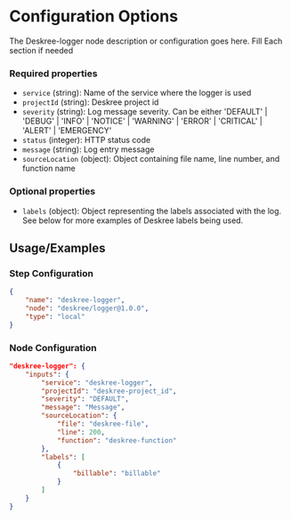 # Configuration Options
The Deskree-logger node description or configuration goes here.
Fill Each section if needed

### Required properties
- `service` (string): Name of the service where the logger is used
- `projectId` (string): Deskree project id
- `severity` (string): Log message severity. Can be either 'DEFAULT' | 'DEBUG' | 'INFO' | 'NOTICE' | 'WARNING' | 'ERROR' | 'CRITICAL' | 'ALERT' | 'EMERGENCY'
- `status` (integer): HTTP status code
- `message`	 (string):	Log entry message
- `sourceLocation` (object): Object containing file name, line number, and function name

### Optional properties
- `labels` (object): Object representing the labels associated with the log. See below for more examples of Deskree labels being used.

## Usage/Examples
### Step Configuration

```json
{
    "name": "deskree-logger",
    "node": "deskree/logger@1.0.0",
    "type": "local"
}
```

### Node Configuration


```json
"deskree-logger": {
    "inputs": {
        "service": "deskree-logger",
        "projectId": "deskree-project_id",
        "severity": "DEFAULT",
        "message": "Message",
        "sourceLocation": {
            "file": "deskree-file",
            "line": 200,
            "function": "deskree-function"
        },
        "labels": [
            {
                "billable": "billable"
            }
        ]
    }
}
```
